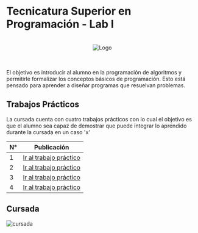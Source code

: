 #  Tecnicatura Superior en Programación - Lab I
<p align="center">
  <br>
  <img alt="Logo" src="https://github.com/programativo/UTN-TSP-LABI/blob/master/Bibliotecas/utnfra.jpg?raw=true" />
  <br><br><br>
</p>


El objetivo es introducir al alumno en la programación de algoritmos y permitirle formalizar los conceptos básicos de programación.  Esto está pensado para aprender a diseñar programas que resuelvan problemas.

## Trabajos Prácticos

La cursada cuenta con cuatro trabajos prácticos con lo cual el objetivo es que el alumno sea capaz de demostrar que puede integrar lo aprendido durante la cursada en un caso 'x'

|N°				| Publicación 	| 
| ------------- | ------------- |
| 1 			| [Ir al trabajo práctico](https://github.com/programativo/UTN-TSP-LABI/tree/master/Trabajo%20Practico%201) | 
| 2 			| [Ir al trabajo práctico](https://github.com/programativo/UTN-TSP-LABI/tree/master/Trabajo%20Practico%202) |
| 3 			| [Ir al trabajo práctico](https://github.com/programativo/UTN-TSP-LABI/tree/master/Trabajo%20Practico%203) | 
| 4 			| [Ir al trabajo práctico](https://github.com/programativo/UTN-TSP-LABI/tree/master/Trabajo%20Practico%2004) |

## Cursada

![cursada](https://github.com/programativo/UTN-TSP-LABI/blob/master/Bibliotecas/Curso_%20Programacion_%20Lab_.png?raw=true)
